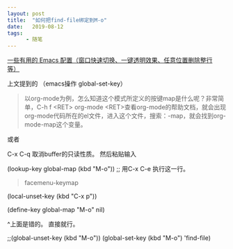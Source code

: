 ```yaml
---
layout: post
title:  "如何把find-file绑定到M-o"
date:   2019-08-12
tags:
      - 随笔
---
```



[一些有用的 Emacs
配置（窗口快速切换、一键透明效果、任意位置删除整行等）](https://www.cnblogs.com/yjie/p/4059145.html)   

上文提到的 （emacs操作 global-set-key）

> 以org-mode为例，怎么知道这个模式所定义的按键map是什么呢？非常简单，C-h
> f \<RET> org-mode
> \<RET>查看org-mode的帮助文档，就会出现org-mode代码所在的el文件，进入这个文件，搜索：-map，就会找到org-mode-map这个变量。

或者

C-x C-q 取消buffer的只读性质。 然后粘贴输入

(lookup-key global-map (kbd \"M-o\")) ;; 用C-x C-e 执行这一行。

> facemenu-keymap

(local-unset-key (kbd \"C-x p\"))

(define-key global-map \"M-o\" nil)

\^上面是错的。 直接就行。

;;(global-unset-key (kbd \"M-o\"))
(global-set-key (kbd \"M-o\") \'find-file)



